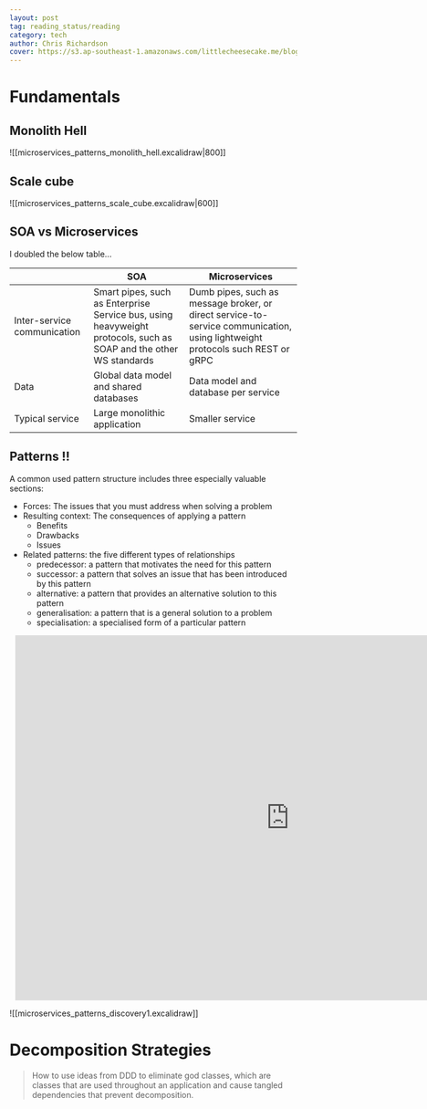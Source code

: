```yaml
---
layout: post
tag: reading_status/reading
category: tech
author: Chris Richardson
cover: https://s3.ap-southeast-1.amazonaws.com/littlecheesecake.me/blog-post/books/Microservices_Patterns.jpg
---
```

# Fundamentals

## Monolith Hell

![[microservices_patterns_monolith_hell.excalidraw|800]]

## Scale cube

![[microservices_patterns_scale_cube.excalidraw|600]]

## SOA vs Microservices

I doubled the below table...

|                             | SOA                                                                                                               | Microservices                                                                                                                 |
| --------------------------- | ----------------------------------------------------------------------------------------------------------------- | ----------------------------------------------------------------------------------------------------------------------------- |
| Inter-service communication | Smart pipes, such as Enterprise Service bus, using heavyweight protocols, such as SOAP and the other WS standards | Dumb pipes, such as message broker, or direct service-to-service communication, using lightweight protocols such REST or gRPC |
| Data                        | Global data model and shared databases                                                                            | Data model and database per service                                                                                           |
| Typical service             | Large monolithic application                                                                                      | Smaller service                                                                                                                              |

## Patterns !!

A common used pattern structure includes three especially valuable sections:
- Forces: The issues that you must address when solving a problem
- Resulting context: The consequences of applying a pattern
	- Benefits
	- Drawbacks
	- Issues
- Related patterns: the five different types of relationships
	- predecessor: a pattern that motivates the need for this pattern
	- successor: a pattern that solves an issue that has been introduced by this pattern
	- alternative: a pattern that provides an alternative solution to this pattern
	- generalisation: a pattern that is a general solution to a problem
	- specialisation: a specialised form of a particular pattern

<div style="width: 960px; height: 640px; margin: 10px; position: relative;"><iframe allowfullscreen frameborder="0" style="width:960px; height:640px" src="https://lucid.app/documents/embedded/a1ba9c00-fb28-4aec-8e8b-e85bfc1d0102" id=".dRW6dUzun-n"></iframe></div>

![[microservices_patterns_discovery1.excalidraw]]

# Decomposition Strategies

> How to use ideas from DDD to eliminate god classes, which are classes that are used throughout an application and cause tangled dependencies that prevent decomposition.

